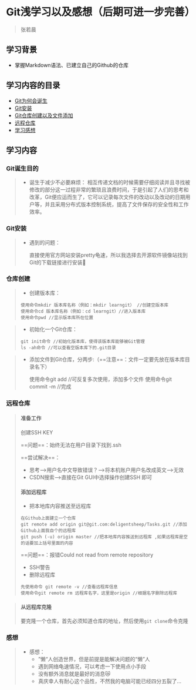 # Git浅学习以及感想（后期可进一步完善）

> 张若晨

## 学习背景

+ 掌握Markdown语法、已建立自己的Github的仓库

## 学习内容的目录

- [Git为何会诞生](###Git诞生目的)
- [Git安装](###Git安装)
- [Git仓库创建以及文件添加](###仓库创建)
- [远程仓库](###远程仓库)
- [学习感想](###感想)

## 学习内容

### Git诞生目的

> + 诞生于减少不必要麻烦：
>     相互传递文档的时候需要仔细阅读并且寻找被修改的部分这一过程非常的繁琐且浪费时间，于是引起了人们的思考和改革，Git便应运而生了，它可以记录每次文件的改动以及改动的日期用户等，并且采用分布式版本控制系统，提高了文件保存的安全性和工作效率。

### Git安装

> + 遇到的问题：
>
>   直接使用官方网站安装pretty龟速，所以我选择去开源软件镜像站找到Git的下载链接进行安装:raising_hand:

### 仓库创建

> + 创建版本库：
>
> ```
> 使用命令mkdir 版本库名称（例如：mkdir learngit） //创建空版本库
> 使用命令cd 版本库名称（例如：cd learngit）//进入版本库
> 使用命令pwd //显示版本库所在位置
> ```

> + 初始化一个Git仓库：
>
> ```
> git init命令 //初始化版本库，使得该版本库能够被Git管理
> ls -ah命令 //可以查看空版本库下的.git目录
> ```

> + 添加文件到Git仓库，分两步:（==注意==：文件一定要先放在版本库目录名下）     
>
>     使用命令git add <file> //可反复多次使用，添加多个文件
>     使用命令git commit -m <message> //完成

### 远程仓库

> #### 准备工作
>
> 创建SSH KEY
>
> ==问题==：始终无法在用户目录下找到.ssh
>
> ==尝试解决==：
>
> - 思考—>用户名中文导致错误？—>将本机账户用户名改成英文—>无效
> - CSDN搜索—>直接在Git GUI中选择操作创建SSH 即可
>
> #### 添加远程库
>
> + 把本地库内容推送至远程库
>
> ```
> 在Github上面建立一个仓库
> git remote add origin git@git.com:deligentsheep/Tasks.git //添加Github上面我自个的远程库
> git push (-u) origin master //把本地库内容推送到远程库 ,如果远程库是空的话要加上括号里面的内容
> ```
>
> ==问题==：报错Could not read from remote repository
>
> + SSH警告
> + 删除远程库
>
> ```
> 先使用命令 git remote -v //查看远程库信息
> 使用命令git remote rm 远程库名字，这里是origin //根据名字删除远程库
> ```

> #### 从远程库克隆
>
> 要克隆一个仓库，首先必须知道仓库的地址，然后使用`git clone`命令克隆

### 感想

> - 感想：
>   - ”懒“人创造世界，但是前提是能解决问题的“懒”人
>   - 遇到网络龟速情况，可以考虑一下使用点小手段 
>   - 没有额外消息就是最好的消息:crying_cat_face:
>   - 真庆幸人有耐心这个品性，不然我的电脑可能已经四分五裂了…



